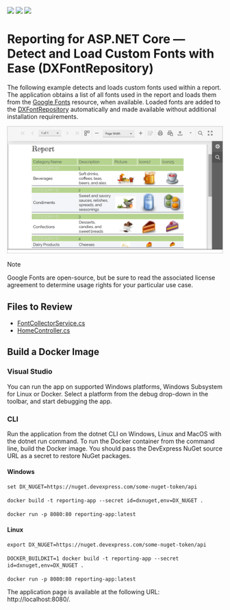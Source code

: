 <!-- default badges list -->
![](https://img.shields.io/endpoint?url=https://codecentral.devexpress.com/api/v1/VersionRange/778752347/23.2.5%2B)
[![](https://img.shields.io/badge/Open_in_DevExpress_Support_Center-FF7200?style=flat-square&logo=DevExpress&logoColor=white)](https://supportcenter.devexpress.com/ticket/details/T1225208)
[![](https://img.shields.io/badge/📖_How_to_use_DevExpress_Examples-e9f6fc?style=flat-square)](https://docs.devexpress.com/GeneralInformation/403183)
<!-- default badges end -->
# Reporting for ASP.NET Core — Detect and Load Custom Fonts with Ease (DXFontRepository)

The following example detects and loads custom fonts used within a report. The application obtains a list of all fonts used in the report and loads them from the [Google Fonts](https://fonts.google.com/) resource, when available. Loaded fonts are added to the [DXFontRepository](https://docs.devexpress.com/CoreLibraries/404255/devexpress-drawing-library/use-font-repository-to-add-custom-fonts) automatically and made available without additional installation requirements.

![image](./media/font-repository-document-viewer.png)

>[!Note]
> Google Fonts are open-source, but be sure to read the associated license agreement to determine usage rights for your particular use case.

## Files to Review

* [FontCollectorService.cs](./CS/Services/FontCollectorService.cs)
* [HomeController.cs](./CS/Controllers/HomeController.cs)

## Build a Docker Image

### Visual Studio

You can run the app on supported Windows platforms, Windows Subsystem for Linux or Docker. Select a platform from the debug drop-down in the toolbar, and start debugging the app.

### CLI

Run the application from the dotnet CLI on Windows, Linux and MacOS with the dotnet run command. To run the Docker container from the command line, build the Docker image. You should pass the DevExpress NuGet source URL as a secret to restore NuGet packages.

#### Windows

```console
set DX_NUGET=https://nuget.devexpress.com/some-nuget-token/api 

docker build -t reporting-app --secret id=dxnuget,env=DX_NUGET .

docker run -p 8080:80 reporting-app:latest
```

#### Linux
 
```console
export DX_NUGET=https://nuget.devexpress.com/some-nuget-token/api 

DOCKER_BUILDKIT=1 docker build -t reporting-app --secret id=dxnuget,env=DX_NUGET . 

docker run -p 8080:80 reporting-app:latest 
```
 

The application page is available at the following URL: http://localhost:8080/.
